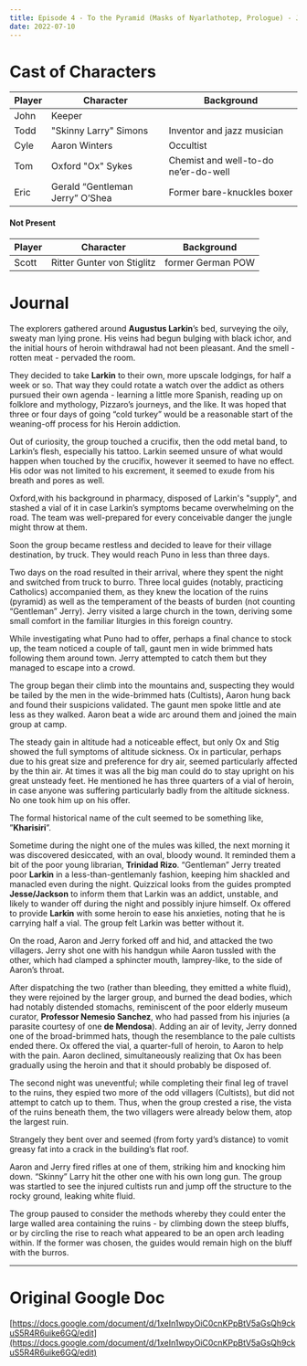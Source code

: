 ```yaml
---
title: Episode 4 - To the Pyramid (Masks of Nyarlathotep, Prologue) - July 10, 2022
date: 2022-07-10
---
```


# Cast of Characters

| Player | Character | Background                                  |
|--------|-----------|----------------------------------------------|
| John   | Keeper    |
| Todd   |"Skinny Larry" Simons | Inventor and jazz musician |
| Cyle   | Aaron Winters | Occultist |
| Tom    | Oxford "Ox" Sykes | Chemist and well-to-do ne’er-do-well |
| Eric   | Gerald “Gentleman Jerry” O’Shea | Former bare-knuckles boxer |

#### Not Present

| Player | Character | Background                                  |
|--------|-----------|----------------------------------------------|
| Scott  | Ritter Gunter von Stiglitz | former German POW |


# Journal

The explorers gathered around **Augustus Larkin**’s bed, surveying the oily, sweaty man lying prone. His veins had begun bulging with black ichor, and the initial hours of heroin withdrawal had not been pleasant. And the smell - rotten meat - pervaded the room.

They decided to take **Larkin** to their own, more upscale lodgings, for half a week or so. That way they could rotate a watch over the addict as others pursued their own agenda - learning a little more Spanish, reading up on folklore and mythology, Pizzaro’s journeys, and the like. It was hoped that three or four days of going “cold turkey” would be a reasonable start of the weaning-off process for his Heroin addiction.

Out of curiosity, the group touched a crucifix, then the odd metal band, to Larkin’s flesh, especially his tattoo. Larkin seemed unsure of what would happen when touched by the crucifix, however it seemed to have no effect. His odor was not limited to his excrement, it seemed to exude from his breath and pores as well. 

Oxford,with his background in pharmacy, disposed of Larkin's "supply", and stashed a vial of it in case Larkin’s symptoms became overwhelming on the road. The team was well-prepared for every conceivable danger the jungle might throw at them.

Soon the group became restless and decided to leave for their village destination, by truck. They would reach Puno in less than three days.

Two days on the road resulted in their arrival, where they spent the night and switched from truck to burro. Three local guides (notably, practicing Catholics) accompanied them, as they knew the location of the ruins (pyramid) as well as the temperament of the beasts of burden (not counting “Gentleman” Jerry). Jerry visited a large church in the town, deriving some small comfort in the familiar liturgies in this foreign country.

While investigating what Puno had to offer, perhaps a final chance to stock up, the team noticed a couple of tall, gaunt men in wide brimmed hats following them around town.  Jerry attempted to catch them but they managed to escape into a crowd.

The group began their climb into the mountains and, suspecting they would be tailed by the men in the wide-brimmed hats (Cultists), Aaron hung back and found their suspicions validated. The gaunt men spoke little and ate less as they walked. Aaron beat a wide arc around them and joined the main group at camp.

The steady gain in altitude had a noticeable effect, but only Ox and Stig showed the full symptoms of altitude sickness. Ox in particular, perhaps due to his great size and preference for dry air, seemed particularly affected by the thin air.  At times it was all the big man could do to stay upright on his great unsteady feet.  He mentioned he has three quarters of a vial of heroin, in case anyone was suffering particularly badly from the altitude sickness.  No one took him up on his offer.

The formal historical name of the cult seemed to be something like, ”**Kharisiri**”.

Sometime during the night one of the mules was killed, the next morning it was discovered desiccated, with an oval, bloody wound. It reminded them a bit of the poor young librarian, **Trinidad Rizo**. “Gentleman” Jerry treated poor **Larkin** in a less-than-gentlemanly fashion, keeping him shackled and manacled even during the night. Quizzical looks from the guides prompted **Jesse/Jackson** to inform them that Larkin was an addict, unstable, and likely to wander off during the night and possibly injure himself.  Ox offered to provide **Larkin** with some heroin to ease his anxieties, noting that he is carrying half a vial.  The group felt Larkin was better without it.

On the road, Aaron and Jerry forked off and hid, and attacked the two villagers. Jerry shot one with his handgun while Aaron tussled with the other, which had clamped a sphincter mouth, lamprey-like, to the side of Aaron’s throat.

After dispatching the two (rather than bleeding, they emitted a white fluid), they were rejoined by the larger group, and burned the dead bodies, which had notably distended stomachs, reminiscent of the poor elderly museum curator, **Professor Nemesio Sanchez**, who had passed from his injuries (a parasite courtesy of one **de Mendosa**). Adding an air of levity, Jerry donned one of the broad-brimmed hats, though the resemblance to the pale cultists ended there.  Ox offered the vial, a quarter-full of heroin, to Aaron to help with the pain.  Aaron declined, simultaneously realizing that Ox has been gradually using the heroin and that it should probably be disposed of.

The second night was uneventful; while completing their final leg of travel to the ruins, they espied two more of the odd villagers (Cultists), but did not attempt to catch up to them. Thus, when the group crested a rise, the vista of the ruins beneath them, the two villagers were already below them, atop the largest ruin.

Strangely they bent over and seemed (from forty yard’s distance) to vomit greasy fat into a crack in the building’s flat roof. 

Aaron and Jerry fired rifles at one of them, striking him and knocking him down. “Skinny” Larry hit the other one with his own long gun. The group was startled to see the injured cultists run and jump off the structure to the rocky ground, leaking white fluid.

The group paused to consider the methods whereby they could enter the large walled area containing the ruins - by climbing down the steep bluffs, or by circling the rise to reach what appeared to be an open arch leading within. If the former was chosen, the guides would remain high on the bluff with the burros.


---

# Original Google Doc

[https://docs.google.com/document/d/1xeIn1wpyOiC0cnKPpBtV5aGsQh9ckuS5R4R6uike6GQ/edit](https://docs.google.com/document/d/1xeIn1wpyOiC0cnKPpBtV5aGsQh9ckuS5R4R6uike6GQ/edit)
